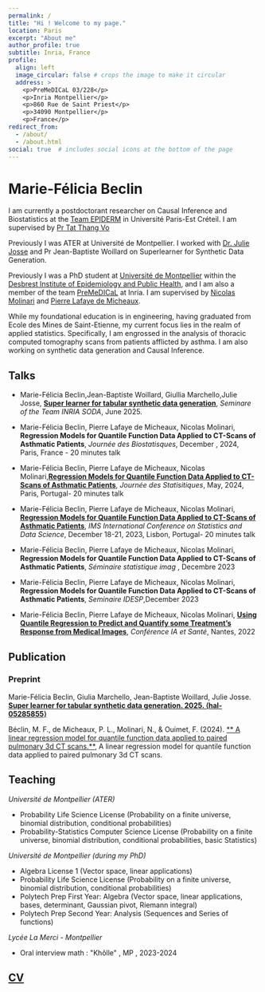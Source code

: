 ```yaml
---
permalink: /
title: "Hi ! Welcome to my page."
location: Paris
excerpt: "About me"
author_profile: true
subtitle: Inria, France
profile:
  align: left
  image_circular: false # crops the image to make it circular
  address: >
    <p>PreMeDICaL 03/228</p>
    <p>Inria Montpellier</p>
    <p>860 Rue de Saint Priest</p>
    <p>34090 Montpellier</p>
    <p>France</p>
redirect_from: 
  - /about/
  - /about.html
social: true  # includes social icons at the bottom of the page
---
```



Marie-Félicia Beclin
======

I am currently a postdoctorant researcher on Causal Inference and Biostatistics at the [Team EPIDERM](https://team-epiderme.com/) in Université Paris-Est Créteil. I am supervised by [Pr Tat Thang Vo](https://tatthangvo.com)


Previously I was ATER at Université de Montpellier. I worked with [Dr. Julie Josse](http://juliejosse.com/) and Pr Jean-Baptiste Woillard on Superlearner for Synthetic Data Generation.

Previously  I was a PhD student at [Université de Montpellier](https://www.umontpellier.fr/formation) within the [Desbrest Institute of Epidemiology and Public Health](https://idesp.umontpellier.fr/), and I am also a member of the team [PreMeDICaL](https://team.inria.fr/premedical/) at Inria. I am supervised by [Nicolas Molinari](http://n.molinari.free.fr/) and [Pierre Lafaye de Micheaux](https://web.maths.unsw.edu.au/~lafaye/). 

While my foundational education is in engineering, having graduated from Ecole des Mines de Saint-Etienne, my current focus lies in the realm of applied statistics. Specifically, I am engrossed in the analysis of thoracic computed tomography scans from patients afflicted by asthma. I am also working on synthetic data generation and Causal Inference.

## Talks 

- Marie-Félicia Beclin,Jean-Baptiste Woillard, Giullia Marchello,Julie Josse, [**Super learner for tabular synthetic data generation**](), *Seminare of the Team INRIA SODA*, June 2025.

- Marie-Félicia Beclin, Pierre Lafaye de Micheaux, Nicolas Molinari, **Regression Models for Quantile Function Data Applied to CT-Scans of Asthmatic Patients**, *Journée des Biostatisques*, December , 2024, Paris, France - 20 minutes talk

- Marie-Félicia Beclin, Pierre Lafaye de Micheaux, Nicolas Molinari,[**Regression Models for Quantile Function Data Applied to CT-Scans of Asthmatic Patients**](https://mariefeliciabeclin.github.io/file/JdS_2024_Beclin_resume.pdf), *Journée des Statisitiques*, May, 2024, Paris, Portugal- 20 minutes talk

- Marie-Félicia Beclin, Pierre Lafaye de Micheaux, Nicolas Molinari, [**Regression Models for Quantile Function Data Applied to CT-Scans of Asthmatic Patients**](https://mariefeliciabeclin.github.io/talks/2023-12-talk-2), *IMS International Conference on Statistics and Data Science*, December 18-21, 2023, Lisbon, Portugal- 20 minutes talk

- Marie-Félicia Beclin, Pierre Lafaye de Micheaux, Nicolas Molinari, **Regression Models for Quantile Function Data Applied to CT-Scans of Asthmatic Patients**, *Séminaire statistique imag* , Decembre 2023

- Marie-Félicia Beclin, Pierre Lafaye de Micheaux, Nicolas Molinari, **Regression Models for Quantile Function Data Applied to CT-Scans of Asthmatic Patients**, *Seminaire IDESP*,December 2023

- Marie-Félicia Beclin, Pierre Lafaye de Micheaux, Nicolas Molinari, [**Using Quantile Regression to Predict and Quantify some Treatment’s Response from Medical Images**](https://mariefeliciabeclin.github.io/talks/2022-06-talk-1), *Conférence IA et Santé*, Nantes, 2022

## Publication 

### Preprint

Marie-Félicia Beclin, Giulia Marchello, Jean-Baptiste Woillard, Julie Josse. [**Super learner for tabular synthetic data generation. 2025. ⟨hal-05285855⟩**](https://hal.science/hal-05285855)

Béclin, M. F., de Micheaux, P. L., Molinari, N., & Ouimet, F. (2024). [** A linear regression model for quantile function data applied to paired pulmonary 3d CT scans.**](https://arxiv.org/pdf/2412.15049), A linear regression model for quantile function data applied to paired pulmonary 3d CT scans.

## Teaching

*Université de Montpellier (ATER)*

- Probability Life Science License (Probability on a finite universe, binomial distribution, conditional probabilities)
- Probability-Statistics Computer Science License (Probability on a finite universe, binomial distribution, conditional probabilities, basic Statistics)

*Université de Montpellier (during my PhD)*
- Algebra License 1 (Vector space, linear applications)
- Probability Life Science License (Probability on a finite universe, binomial distribution, conditional probabilities)
- Polytech Prep First Year: Algebra (Vector space, linear applications, bases, determinant, Gaussian pivot, Riemann integral)
- Polytech Prep Second Year: Analysis (Sequences and Series of functions)

*Lycée La Merci - Montpellier*
- Oral interview math : "Khôlle" , MP , 2023-2024

## [CV](https://mariefeliciabeclin.github.io/file/cv.pdf)








